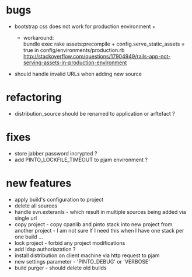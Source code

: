 # bugs
- bootstrap css does not work for production environment +
	- workaround:  
	bundle exec rake assets:precompile + config.serve_static_assets = true in config/environments/production.rb 
	http://stackoverflow.com/questions/17904949/rails-app-not-serving-assets-in-production-environment

- should handle invalid URLs when adding new source

# refactoring
- distribution_source should be renamed to application or arftefact ?

# fixes
- store jabber password incrypted ? 
- add PINTO_LOCKFILE_TIMEOUT to pjam environment ?

# new features
- apply build's configuration to project
- delete all sources
- handle svn.exteranls - which result in multiple sources being added via single url
- copy project - copy cpanlib and pinto stack into new project from another project - I am not sure If I need this when I have one stack per one build ...
- lock project - forbid any project modifications
- add ldap authoriazation ?
- install distribution on client machine via http request to pjam
- new settings parameter - 'PINTO_DEBUG' or 'VERBOSE' 
- build purger - should delete old builds


